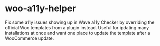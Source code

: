# woo-a11y-helper

Fix some a11y issues showing up in Wave a11y Checker by overriding the official Woo templates from a plugin instead. Useful for ipdating many installations at once and want one place to update the template after a WooCommerce update.
